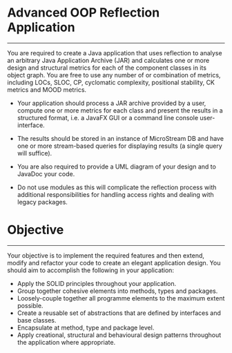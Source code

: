 # Advanced OOP Reflection Application
***
You are required to create a Java application that uses reflection to analyse an arbitrary Java
Application Archive (JAR) and calculates one or more design and structural metrics for each
of the component classes in its object graph. You are free to use any number of or combination
of metrics, including LOCs, SLOC, CP, cyclomatic complexity, positional stability, CK metrics
and MOOD metrics.

- Your application should process a JAR archive provided by a user, compute one or more metrics for each class and present the results in a structured format, i.e. a JavaFX GUI or a command line console user-interface. 

- The results should be stored in an instance of MicroStream DB and have one or more stream-based queries for displaying results (a single query will suffice).

- You are also required to provide a UML diagram of your design and to JavaDoc your code.

- Do not use modules as this will complicate the reflection process with additional responsibilities for handling access rights and dealing with legacy packages.

# Objective
***
Your objective is to implement the required features and then extend, modify and refactor
your code to create an elegant application design. You should aim to accomplish the following
in your application:
- Apply the SOLID principles throughout your application.
- Group together cohesive elements into methods, types and packages.
- Loosely-couple together all programme elements to the maximum extent possible.
- Create a reusable set of abstractions that are defined by interfaces and base classes.
- Encapsulate at method, type and package level.
- Apply creational, structural and behavioural design patterns throughout the application where appropriate.
